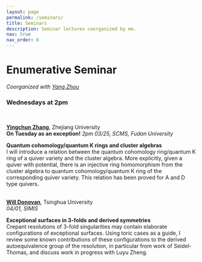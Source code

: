 ```yaml
---
layout: page
permalink: /seminars/
title: Seminars
description: Seminar lectures coorganized by me. 
nav: true
nav_order: 8
---
```



# Enumerative Seminar <br>
_Coorganized with [Yang Zhou](https://scms.fudan.edu.cn/info/2675/4994.htm)_<br>
### Wednesdays at 2pm
&nbsp;
&nbsp;

[**Yingchun Zhang**](https://sites.google.com/view/yingchunzhangmathe/home), Zhejiang University <br>
**On Tuesday as an exception!** _2pm 03/25, SCMS, Fudan University_ 

**Quantum cohomology/quantum K rings and cluster algebras**<br>
I will introduce a relation between the quantum cohomology ring/quantum K ring of a quiver variety and the cluster algebra. More explicitly, given a quiver with potential, there is an injective ring homomorphism from the cluster algebra to quantum cohomology/quantum K ring of the corresponding quiver variety. This relation has been proved for A and D type quivers.
<br/>
<br/>

[**Will Donovan**](https://w-donovan.github.io/), Tsinghua University <br>
_04/01, SIMIS_

**Exceptional surfaces in 3-folds and derived symmetries**<br>
Crepant resolutions of 3-fold singularities may contain elaborate configurations of exceptional surfaces. Using toric cases as a guide, I review some known contributions of these configurations to the derived autoequivalence group of the resolution, in particular from work of Seidel-Thomas, and discuss work in progress with Luyu Zheng.
